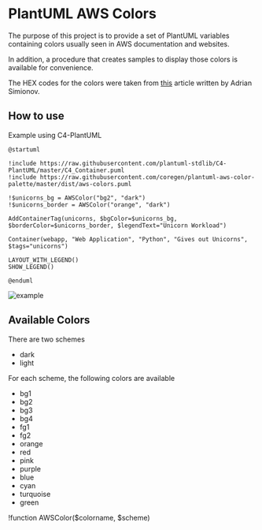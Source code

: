# PlantUML AWS Colors

The purpose of this project is to provide
a set of PlantUML variables containing
colors usually seen in AWS documentation
and websites.  

In addition, a procedure that creates
samples to display those colors is available
for convenience.  

The HEX codes for the colors were taken from
[this][aws-color-palette-article] article written
by Adrian Simionov.

## How to use

Example using C4-PlantUML

```plantuml
@startuml

!include https://raw.githubusercontent.com/plantuml-stdlib/C4-PlantUML/master/C4_Container.puml
!include https://raw.githubusercontent.com/coregen/plantuml-aws-color-palette/master/dist/aws-colors.puml

!$unicorns_bg = AWSColor("bg2", "dark")
!$unicorns_border = AWSColor("orange", "dark")

AddContainerTag(unicorns, $bgColor=$unicorns_bg, $borderColor=$unicorns_border, $legendText="Unicorn Workload")

Container(webapp, "Web Application", "Python", "Gives out Unicorns", $tags="unicorns")

LAYOUT_WITH_LEGEND()
SHOW_LEGEND()

@enduml
```

![example](example/unicorns.svg)

## Available Colors

There are two schemes

* dark
* light

For each scheme, the following colors are available

* bg1
* bg2
* bg3
* bg4
* fg1
* fg2
* orange
* red
* pink
* purple
* blue
* cyan
* turquoise
* green

[aws-color-palette-article]: https://adrian.simionov.io/aws/2020/04/24/aws-color-palette.html
!function AWSColor($colorname, $scheme)
